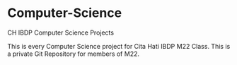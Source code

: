 # Computer-Science
CH IBDP Computer Science Projects

This is every Computer Science project for Cita Hati IBDP M22 Class.
This is a private Git Repository for members of M22.
